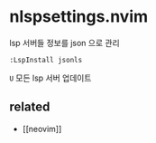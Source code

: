 # nlspsettings.nvim

lsp 서버들 정보를 json 으로 관리

```vim
:LspInstall jsonls
```
`U` 모든 lsp 서버 업데이트

## related
- [[neovim]]
